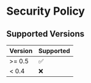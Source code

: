 # Security Policy

## Supported Versions

| Version | Supported          |
|---------| ------------------ |
| >= 0.5  | :white_check_mark: |
| < 0.4   | :x:                |
